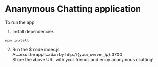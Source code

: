# Ananymous Chatting application

To run the app: 
1. Install dependencies 
```shell script
npm install
``` 
2. Run the 
$ node index.js <br/>
Access the application by http://{your_server_ip}:3700<br/>
Share the above URL with your friends and enjoy ananymous chatting!